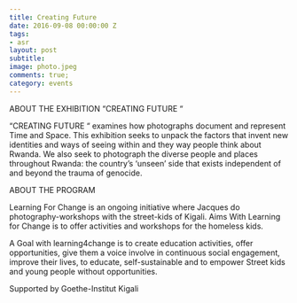 ```yaml
---
title: Creating Future
date: 2016-09-08 00:00:00 Z
tags:
- asr
layout: post
subtitle:
image: photo.jpeg
comments: true;
category: events
---
```


ABOUT THE EXHIBITION “CREATING FUTURE “

“CREATING FUTURE “ examines how photographs document and represent Time and Space. This exhibition seeks to unpack the factors that invent new identities and ways of seeing within and they way people think about Rwanda. We also seek to photograph the diverse people and places throughout Rwanda: the country’s ‘unseen’ side that exists independent of and beyond the trauma of genocide.

ABOUT THE PROGRAM

Learning For Change is an ongoing initiative where Jacques do photography-workshops with the street-kids of Kigali. Aims With Learning for Change is to offer activities and workshops for the homeless kids.

A Goal with learning4change is to create education activities, offer opportunities, give them a voice involve in continuous social engagement, improve their lives, to educate, self-sustainable and to empower Street kids and young people without opportunities.


Supported by Goethe-Institut Kigali
